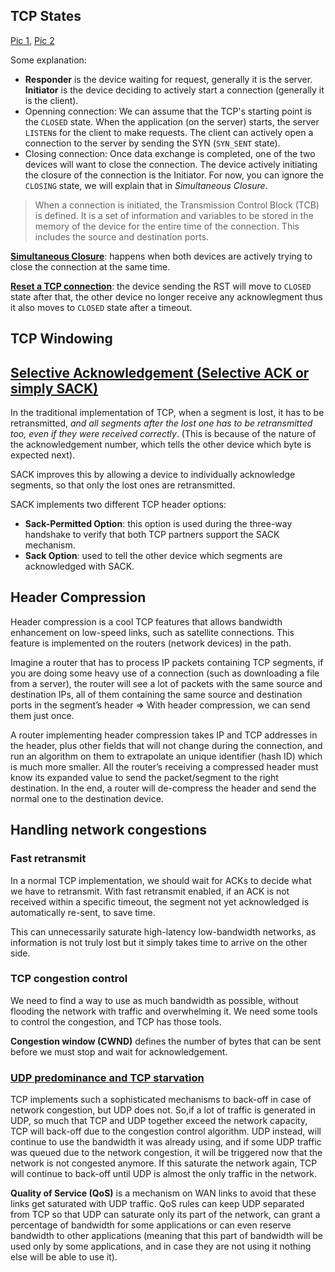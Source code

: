 ## TCP States

[Pic 1](https://www.ictshore.com/wp-content/uploads/2016/12/1017-01-TCP_States_diagram.png), [Pic 2](https://www.ictshore.com/wp-content/uploads/2016/12/1017-02-TCP_States_in_a_connection.png)

Some explanation:
- **Responder** is the device waiting for request, generally it is the server. **Initiator** is the device deciding to actively start a connection (generally it is the client).
- Openning connection: We can assume that the TCP's starting point is the `CLOSED` state. When the application (on the server) starts, the server `LISTEN`s for the client to make requests. The client can actively open a connection to the server by sending the SYN (`SYN_SENT` state).
- Closing connection: Once data exchange is completed, one of the two devices will want to close the connection. The device actively initiating the closure of the connection is the Initiator. For now, you can ignore the `CLOSING` state, we will explain that in *Simultaneous Closure*.

> When a connection is initiated, the Transmission Control Block (TCB) is defined. It is a set of information and variables to be stored in the memory of the device for the entire time of the connection. This includes the source and destination ports.

[**Simultaneous Closure**](https://www.ictshore.com/wp-content/uploads/2016/12/1017-03-Simultaneous_close.png): happens when both devices are actively trying to close the connection at the same time.

[**Reset a TCP connection**](https://www.ictshore.com/wp-content/uploads/2016/12/1017-04-Reset_connection.png): the device sending the RST will move to `CLOSED` state after that, the other device no longer receive any acknowlegment thus it also moves to `CLOSED` state after a timeout.

## TCP Windowing




## [Selective Acknowledgement (Selective ACK or simply SACK)](https://www.ictshore.com/wp-content/uploads/2016/12/1017-06-TCP_selective_acknowledgment_SACK_vs_normale_ACK.png)

In the traditional implementation of TCP, when a segment is lost, it has to be retransmitted, *and all segments after the lost one has to be retransmitted too, even if they were received correctly*. (This is because of the nature of the acknowledgement number, which tells the other device which byte is expected next).

SACK improves this by allowing a device to individually acknowledge segments, so that only the lost ones are retransmitted.

SACK implements two different TCP header options:
- **Sack-Permitted Option**: this option is used during the three-way handshake to verify that both TCP partners support the SACK mechanism.
- **Sack Option**: used to tell the other device which segments are acknowledged with SACK.

## Header Compression

Header compression is a cool TCP features that allows bandwidth enhancement on low-speed links, such as satellite connections. This feature is implemented on the routers (network devices) in the path.

Imagine a router that has to process IP packets containing TCP segments, if you are doing some heavy use of a connection (such as downloading a file from a server), the router will see a lot of packets with the same source and destination IPs, all of them containing the same source and destination ports in the segment’s header => With header compression, we can send them just once.

A router implementing header compression takes IP and TCP addresses in the header, plus other fields that will not change during the connection, and run an algorithm on them to extrapolate an unique identifier (hash ID) which is much more smaller. All the router’s receiving a compressed header must know its expanded value to send the packet/segment to the right destination. In the end, a router will de-compress the header and send the normal one to the destination device.

## Handling network congestions

### Fast retransmit

In a normal TCP implementation, we should wait for ACKs to decide what we have to retransmit. With fast retransmit enabled, if an ACK is not received within a specific timeout, the segment not yet acknowledged is automatically re-sent, to save time.

This can unnecessarily saturate high-latency low-bandwidth networks, as information is not truly lost but it simply takes time to arrive on the other side.

### TCP congestion control

We need to find a way to use as much bandwidth as possible, without flooding the network with traffic and overwhelming it. We need some tools to control the congestion, and TCP has those tools.

**Congestion window (CWND)** defines the number of bytes that can be sent before we must stop and wait for acknowledgement.

### [UDP predominance and TCP starvation](https://www.ictshore.com/wp-content/uploads/2016/12/1017-10-TCP_starvation-1.png)

TCP implements such a sophisticated mechanisms to back-off in case of network congestion, but UDP does not. So,if a lot of traffic is generated in UDP, so much that TCP and UDP together exceed the network capacity, TCP will back-off due to the congestion control algorithm. UDP instead, will continue to use the bandwidth it was already using, and if some UDP traffic was queued due to the network congestion, it will be triggered now that the network is not congested anymore. If this saturate the network again, TCP will continue to back-off until UDP is almost the only traffic in the network.

**Quality of Service (QoS)** is a mechanism on WAN links to avoid that these links get saturated with UDP traffic. QoS rules can keep UDP separated from TCP so that UDP can saturate only its part of the network, can grant a percentage of bandwidth for some applications or can even reserve bandwidth to other applications (meaning that this part of bandwidth will be used only by some applications, and in case they are not using it nothing else will be able to use it).




